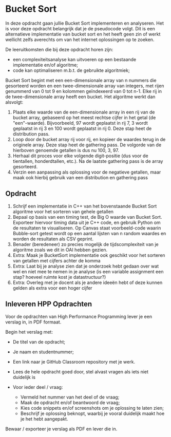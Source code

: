# Bucket Sort

In deze opdracht gaan jullie Bucket Sort implementeren en analyseren. Het is voor deze opdracht belangrijk dat je de pseudocode volgt. Dit is een alternatieve implementatie van bucket sort en het heeft geen zin of werkt wellicht zelfs averechts om van het internet oplossingen op te zoeken.

De leeruitkomsten die bij deze opdracht horen zijn:
- een complexiteitsanalyse kan uitvoeren op een bestaande implementatie en/of algoritme;
- code kan optimaliseren m.b.t. de gebruikte algoritmiek;

Bucket Sort begint met een een-dimensionale array van n nummers die gesorteerd worden en een twee-dimensionale array van integers, met rijen genummerd van 0 tot 9 en kolommen geïndexeerd van 0 tot n-1. Elke rij in de twee-dimensionale array heeft een bucket.  Het algoritme werkt dan alsvolgt:

1. Plaats elke waarde van de een-dimensionale array in een rij van de bucket array, gebaseerd op het meest rechtse cijfer in het getal (de "een"-waarde). Bijvoorbeeld, 97 wordt geplaatst in rij 7, 3 wordt geplaatst in rij 3 en 100 wordt geplaatst in rij 0. Deze stap heet de distribution pass.
2. Loop door de bucket array rij voor rij, en kopieer de waardes terug in de originele array. Deze stap heet de gathering pass. De volgorde van de hierboven genoemde getallen is dus nu 100, 3, 97.
3. Herhaal dit proces voor elke volgende digit-positie (dus voor de tientallen, honderdtallen, etc.). Na de laatste gathering pass is de array gesorteerd.
4. Verzin een aanpassing als oplossing voor de negatieve getallen, maar maak ook hierbij gebruik van een distribution en gathering pass

## Opdracht

1. Schrijf een implementatie in C++ van het bovenstaande Bucket Sort algoritme voor het sorteren van gehele getallen
2. Bepaal op basis van een timing test, de Big O waarde van Bucket Sort. Exporteer hiervoor timing data uit je C++ code, en gebruik Python om de resultaten te visualiseren.
   Op Canvas staat voorbeeld-code waarin Bubble-sort getest wordt op een aantal lijsten van n random waardes en worden de resultaten als CSV geprint.
3. Benader (beredeneer) zo precies mogelijk de tijdscomplexiteit van je algoritme zoals we dit in OAI hebben gezien.
4. Extra: Maak je BucketSort implementatie ook geschikt voor het sorteren van getallen met cijfers achter de komma
5. Extra: Laat bij je analyse zien dat je onderzoek hebt gedaan over wat wel en niet mee te nemen in je analyse (is een variable assignment een stap? hoeveel ruimte kost je datastructuur?)
6. Extra: Overleg met je docent als je andere ideeën hebt of deze kunnen gelden als extra voor een hoger cijfer

## Inleveren HPP Opdrachten
Voor de opdrachten van High Performance Programming lever je een verslag in, in PDF formaat.

Begin het verslag met:

- De titel van de opdracht;
- Je naam en studentnummer;
- Een link naar je GitHub Classroom repository met je werk.

- Lees de hele opdracht goed door, stel alvast vragen als iets niet duidelijk is
- Voor ieder deel / vraag:
  -  Vermeld het nummer van het deel of de vraag;
  -  Maak de opdracht en/of beantwoord de vraag;
  -  Kies code snippets en/of screenshots om je oplossing te laten zien;
  -  Beschrijf je oplossing beknopt, waarbij je vooral duidelijk maakt hoe je het hebt aangepakt.

Bewaar / exporteer je verslag als PDF en lever die in.
